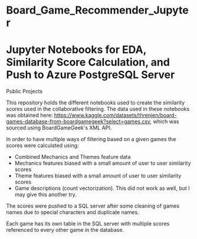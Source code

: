 # Board_Game_Recommender_Jupyter
# Jupyter Notebooks for EDA, Similarity Score Calculation, and Push to Azure PostgreSQL Server
Public Projects

This repository holds the different notebooks used to create the similarity scores used in the collaborative filtering. The data used in these notebooks was obtained here: https://www.kaggle.com/datasets/threnjen/board-games-database-from-boardgamegeek?select=games.csv,
which was sourced using BoardGameGeek's XML API.


In order to have multiple ways of filtering based on a given games the scores were calculated using:

* Combined Mechanics and Themes feature data
* Mechanics features biased with a small amount of user to user similarity scores
* Theme features biased with a small amount of user to user similarity scores
* Game descriptions (count vectorization). This did not work as well, but I may give this another try.

The scores were pushed to a SQL server after some cleaning of games names due to special characters and duplicate names.

Each game has its own table in the SQL server with multiple scores referenced to every other game in the database.

